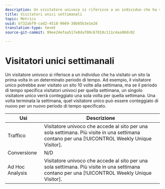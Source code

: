 ```yaml
---
description: Un visitatore univoco si riferisce a un individuo che ha visitato un sito la prima volta in un determinato periodo di tempo. Ad esempio, il visitatore unico potrebbe aver visitato un sito 10 volte alla settimana, ma se il periodo di tempo specifica visitatori univoci per quella settimana, un singolo visitatore unico verrà conteggiato una sola volta per quella settimana. Una volta terminata la settimana, quel visitatore unico può essere conteggiato di nuovo per un nuovo periodo di tempo specificato.
title: Visitatori unici settimanali
topic: Metrics
uuid: b732abf9-cad2-4518-9669-30b85b3e1e28
translation-type: tm+mt
source-git-commit: 99ee24efaa517e8da700c67818c111c4aa90dc02

---
```



# Visitatori unici settimanali

Un visitatore univoco si riferisce a un individuo che ha visitato un sito la prima volta in un determinato periodo di tempo. Ad esempio, il visitatore unico potrebbe aver visitato un sito 10 volte alla settimana, ma se il periodo di tempo specifica visitatori univoci per quella settimana, un singolo visitatore unico verrà conteggiato una sola volta per quella settimana. Una volta terminata la settimana, quel visitatore unico può essere conteggiato di nuovo per un nuovo periodo di tempo specificato.

| Usi | Descrizione |
|---|---|
| Traffico | Visitatore univoco che accede al sito per una sola settimana. Più visite in una settimana contano per una [!UICONTROL Weekly Unique Visitor]. |
| Conversione | N/D |
| Ad Hoc Analysis | Visitatore univoco che accede al sito per una sola settimana. Più visite in una settimana contano per una [!UICONTROL Weekly Unique Visitor]. |


